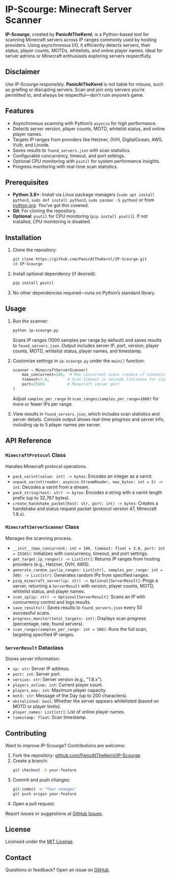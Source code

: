 # IP-Scourge: Minecraft Server Scanner

**IP-Scourge**, created by **PanicAtTheKernl**, is a Python-based tool for scanning Minecraft servers across IP ranges commonly used by hosting providers. Using asynchronous I/O, it efficiently detects servers, their status, player counts, MOTDs, whitelists, and online player names. Ideal for server admins or Minecraft enthusiasts exploring servers respectfully.

## Disclaimer

Use IP-Scourge responsibly. **PanicAtTheKernl** is not liable for misuse, such as griefing or disrupting servers. Scan and join only servers you’re permitted to, and always be respectful—don’t ruin anyone’s game.

## Features

- Asynchronous scanning with Python’s `asyncio` for high performance.
- Detects server version, player counts, MOTD, whitelist status, and online player names.
- Targets IP ranges from providers like Hetzner, OVH, DigitalOcean, AWS, Vultr, and Linode.
- Saves results to `found_servers.json` with scan statistics.
- Configurable concurrency, timeout, and port settings.
- Optional CPU monitoring with `psutil` for system performance insights.
- Progress monitoring with real-time scan statistics.

## Prerequisites

- **Python 3.8+**: Install via Linux package managers (`sudo apt install python3`, `sudo dnf install python3`, `sudo pacman -S python`) or from [python.org](https://www.python.org/downloads/). You’ve got this covered.
- **Git**: For cloning the repository.
- **Optional**: `psutil` for CPU monitoring (`pip install psutil`). If not installed, CPU monitoring is disabled.

## Installation

1. Clone the repository:
   ```bash
   git clone https://github.com/PanicAtTheKernl/IP-Scourge.git
   cd IP-Scourge
   ```

2. Install optional dependency (if desired):
   ```bash
   pip install psutil
   ```

3. No other dependencies required—runs on Python’s standard library.

## Usage

1. Run the scanner:
   ```bash
   python ip-scourge.py
   ```
   Scans IP ranges (1000 samples per range by default) and saves results to `found_servers.json`. Output includes server IP, port, version, player counts, MOTD, whitelist status, player names, and timestamp.

2. Customize settings in `ip-scourge.py` under the `main()` function:
   ```python
   scanner = MinecraftServerScanner(
       max_concurrent=100,  # Max concurrent scans (reduce if connection errors occur)
       timeout=3.0,        # Scan timeout in seconds (increase for slower networks)
       port=25565          # Minecraft server port
   )
   ```
   Adjust `samples_per_range` in `scan_ranges(samples_per_range=1000)` for more or fewer IPs per range.

3. View results in `found_servers.json`, which includes scan statistics and server details. Console output shows real-time progress and server info, including up to 5 player names per server.

## API Reference

### `MinecraftProtocol` Class
Handles Minecraft protocol operations.

- `pack_varint(value: int) -> bytes`: Encodes an integer as a varint.
- `unpack_varint(reader: asyncio.StreamReader, max_bytes: int = 5) -> int`: Decodes a varint from a stream.
- `pack_string(text: str) -> bytes`: Encodes a string with a varint length prefix (up to 32,767 bytes).
- `create_handshake_packet(host: str, port: int) -> bytes`: Creates a handshake and status request packet (protocol version 47, Minecraft 1.8.x).

### `MinecraftServerScanner` Class
Manages the scanning process.

- `__init__(max_concurrent: int = 100, timeout: float = 3.0, port: int = 25565)`: Initializes with concurrency, timeout, and port settings.
- `get_target_ip_ranges() -> List[str]`: Returns IP ranges from hosting providers (e.g., Hetzner, OVH, AWS).
- `generate_random_ips(ip_ranges: List[str], samples_per_range: int = 500) -> List[str]`: Generates random IPs from specified ranges.
- `ping_minecraft_server(ip: str) -> Optional[ServerResult]`: Pings a server, returning a `ServerResult` with version, player counts, MOTD, whitelist status, and player names.
- `scan_ip(ip: str) -> Optional[ServerResult]`: Scans an IP with concurrency control and logs results.
- `save_results()`: Saves results to `found_servers.json` every 50 successful scans.
- `progress_monitor(total_targets: int)`: Displays scan progress (percentage, rate, found servers).
- `scan_ranges(samples_per_range: int = 500)`: Runs the full scan, targeting specified IP ranges.

### `ServerResult` Dataclass
Stores server information:
- `ip: str`: Server IP address.
- `port: int`: Server port.
- `version: str`: Server version (e.g., "1.8.x").
- `players_online: int`: Current player count.
- `players_max: int`: Maximum player capacity.
- `motd: str`: Message of the Day (up to 200 characters).
- `whitelisted: bool`: Whether the server appears whitelisted (based on MOTD or player limits).
- `player_names: List[str]`: List of online player names.
- `timestamp: float`: Scan timestamp.

## Contributing

Want to improve IP-Scourge? Contributions are welcome:

1. Fork the repository: [github.com/PanicAtTheKernl/IP-Scourge](https://github.com/PanicAtTheKernl/IP-Scourge).
2. Create a branch:
   ```bash
   git checkout -b your-feature
   ```
3. Commit and push changes:
   ```bash
   git commit -m "Your changes"
   git push origin your-feature
   ```
4. Open a pull request.

Report issues or suggestions at [GitHub Issues](https://github.com/PanicAtTheKernl/IP-Scourge/issues).

## License

Licensed under the [MIT License](LICENSE).

## Contact

Questions or feedback? Open an issue on [GitHub](https://github.com/PanicAtTheKernl/IP-Scourge).
